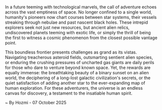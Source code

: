 
In a future teeming with technological marvels, the call of adventure echoes across the vast emptiness of space. No longer confined to a single world, humanity's pioneers now chart courses between star systems, their vessels streaking through nebulae and past nascent black holes. These intrepid explorers seek not just new resources, but ancient alien relics, undiscovered planets teeming with exotic life, or simply the thrill of being the first to witness a cosmic phenomenon from the closest possible vantage point.

This boundless frontier presents challenges as grand as its vistas. Navigating treacherous asteroid fields, outsmarting sentient alien species, or enduring the crushing pressures of uncharted gas giants are daily perils for those who dare to venture beyond known space. Yet, the rewards are equally immense: the breathtaking beauty of a binary sunset on an alien world, the deciphering of a long-lost galactic civilization's secrets, or the quiet satisfaction of adding another star to the ever-expanding map of human exploration. For these adventurers, the universe is an endless canvas for discovery, a testament to the insatiable human spirit.

~ By Hozmi - 07 October 2025
